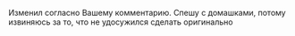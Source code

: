 Изменил согласно Вашему комментарию. Спешу с домашками, потому извиняюсь за то, что не удосужился сделать оригинально
